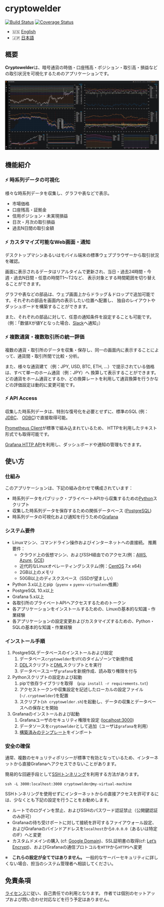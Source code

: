 # cryptowelder
[![Build Status][travis-icon]][travis-page] [![Coverage Status][coverall-icon]][coverall-page]

[travis-page]:https://travis-ci.org/after-the-sunrise/cryptowelder
[travis-icon]:https://travis-ci.org/after-the-sunrise/cryptowelder.svg?branch=master
[coverall-page]:https://coveralls.io/github/after-the-sunrise/cryptowelder?branch=master
[coverall-icon]:https://coveralls.io/repos/github/after-the-sunrise/cryptowelder/badge.svg?branch=master

* :us: [English](./README.md)
* :jp: [日本語](./README_jp.md)

## 概要

**Cryptowelder**は、暗号通貨の時価・口座残高・ポジション・取引高・損益などの取引状況を可視化するためのアプリケーションです。

![Grafanaダッシュボード画面](./docs/img/dashboard.png)


## 機能紹介

### :zap: 時系列データの可視化
様々な時系列データを収集し、グラフや表などで表示。
* 市場価格
* 口座残高・証拠金
* 信用ポジション・未実現損益
* 日次・月次の取引損益
* 過去N日間の取引金額

### :zap: カスタマイズ可能なWeb画面・通知
デスクトップマシンあるいはモバイル端末の標準ウェブブラウザーから取引状況を確認。

画面に表示されるデータはリアルタイムで更新され、当日・過去24時間・今週・過去N日間・任意の時間T1〜T2など、
表示対象とする時間範囲を切り替えることができます。

グラフや表などの部品は、ウェブ画面上からドラッグ＆ドロップで追加可能です。それぞれの部品を画面内の表示したい位置へ配置し、
独自のレイアウトやダッシュボードを構築することができます。

また、それぞれの部品に対して、任意の通知条件を設定することも可能です。
（例：「数値Xが値Yとなった場合、[Slack](https://slack.com/)へ通知」）

### :zap: 複数通貨・複数取引所の統一評価
複数の通貨・取引所のデータを収集・保存し、同一の画面内に表示することによって、通貨間・取引所間で比較・分析。

また、様々な通貨建て（例：JPY, USD, BTC, ETH, ...）で提示されている価格は、すべて単一のホーム通貨（例：JPY）へ
換算して表示することができます。どの通貨をホーム通貨とするか、どの換算レートを利用して通貨換算を行うかなどの評価設定は動的に変更可能です。

### :zap: API Access
収集した時系列データは、特別な復号化を必要とせずに、標準のSQL (例：[JDBC](https://jdbc.postgresql.org/)、
[ODBC](https://odbc.postgresql.org/))で直接取得可能。

[Prometheus Client](https://github.com/prometheus/client_python)が標準で組み込まれているため、
HTTPを利用したテキスト形式でも取得可能です。

[Grafana HTTP API](http://docs.grafana.org/http_api/)を利用し、ダッシュボードや通知の管理もできます。


## 使い方

### 仕組み
このアプリケーションは、下記の組み合わせで構成されています：
* 時系列データをパブリック・プライベートAPIから収集するための[Python](https://www.python.org/)スクリプト
* 収集した時系列データを保存するための関係データベース ([PostgreSQL](https://www.postgresql.org/))
* 時系列データの可視化および通知を行うための[Grafana](https://grafana.com/)

### システム要件
* Linuxマシン、コマンドライン操作およびインターネットへの直接続。 推薦要件：
    * クラウド上の仮想マシン、およびSSH経由でのアクセス(例：[AWS](https://aws.amazon.com/ec2/), [Azure](https://azure.microsoft.com/en-us/services/virtual-machines/), [GCE](https://cloud.google.com/compute/?hl=ja))
    * 近代的なLinuxオペレーティングシステム(例：[CentOS](https://www.centos.org/) 7.x x64)
    * 2GB以上のメモリ
    * 50GB以上のディスクスペース（SSDが望ましい）
* Python 3.x以上とpip（`pyenv` + `pyenv-virtualenv`推薦）
* PostgreSQL 10.x以上 
* Grafana 5.x以上
* 各取引所のプライベートAPIへアクセスするためのトークン 
* 各アプリケーションをインストールするための、Linuxの基本的な知識・作業経験
* 各アプリケーションの設定変更およびカスタマイズするための、Python・SQLの基本的な知識・作業経験 

### インストール手順
1. PostgreSQLデータベースのインストールおよび設定
    1. データベース`cryptowelder`を`UTC`のタイムゾーンで新規作成
    2. [DDL](./etc/DDL.sql)スクリプトと[DML](./etc/DML.sql)スクリプトとを実行
    3. データベースユーザ`grafana`を新規作成、読み取り権限を付与
2. Pythonスクリプトの設定および起動
    1. pipで依存ライブラリを取得　(`pip install -r requirements.txt`)
    2. アクセストークンや収集設定を記述したローカルの設定ファイル(`~/.cryptowelder`)を配置
    3. スクリプト(`sh cryptowelder.sh`)を起動し、データの収集とデータベースへの保存とを開始 
3. Grafanaのインストールおよび起動
    1. Grafanaユーザのセキュリティ権限を設定 ([localhost:3000](http://localhost:3000))
    2. データソースを`cryptowelder`として追加（ユーザは`grafana`を利用）
    3. [構築済みのテンプレート](./etc/GRAFANA.json)をインポート

### 安全の確保
通常、複数のセキュリティポリシーが標準で有効となっているため、インターネットから直接Grafanaへアクセスできないことがあります。

簡易的な回避手段として[SSHトンネリング](https://en.wikipedia.org/wiki/Tunneling_protocol#Secure_Shell_tunneling)を利用する方法があります。
```
ssh -L 3000:localhost:3000 cryptowelder@my-virtual-machine
```

SSHトンネリングを使用せずにインターネットからの直接アクセスを許可するには、少なくとも下記の設定を行うことをお勧めします。  
* ルートでのログインを禁止、およびSSHのパスワード認証禁止（公開鍵認証のみ許可）
* Grafanaの待ち受けポートに対して接続を許可するファイアウォール設定、およびGrafanaのバインドアドレスを`localhost`から`0.0.0.0`（あるいは特定のIF）へと変更
* カスタムドメインの購入 (cf: [Google Domain](https://domains.google/))、SSL証明書の取得(cf: [Let’s Encrypt](https://letsencrypt.org/))、およびGrafanaの通信プロトコルを`HTTP`から`HTTPS`へ変更

※　**これらの設定が全てではありません。** 一般的なサーバーセキュリティに詳しくない場合、担当のシステム管理者へ相談してください。


## 免責条項
[ライセンス](./LICENSE)に従い、自己責任での利用となります。
作者では個別のセットアップおよび問い合わせ対応などを行う予定はありません。
